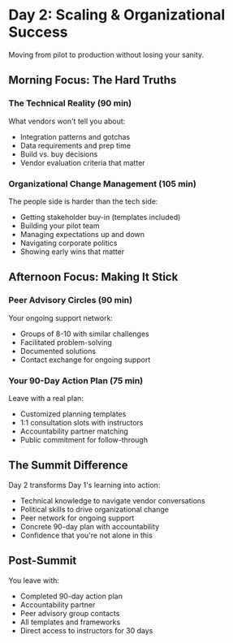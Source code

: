 # Day 2: Scaling & Organizational Success

Moving from pilot to production without losing your sanity.

## Morning Focus: The Hard Truths

### The Technical Reality (90 min)
What vendors won't tell you about:
- Integration patterns and gotchas
- Data requirements and prep time
- Build vs. buy decisions
- Vendor evaluation criteria that matter

### Organizational Change Management (105 min)
The people side is harder than the tech side:
- Getting stakeholder buy-in (templates included)
- Building your pilot team
- Managing expectations up and down
- Navigating corporate politics
- Showing early wins that matter

## Afternoon Focus: Making It Stick

### Peer Advisory Circles (90 min)
Your ongoing support network:
- Groups of 8-10 with similar challenges
- Facilitated problem-solving
- Documented solutions
- Contact exchange for ongoing support

### Your 90-Day Action Plan (75 min)
Leave with a real plan:
- Customized planning templates
- 1:1 consultation slots with instructors
- Accountability partner matching
- Public commitment for follow-through

## The Summit Difference

Day 2 transforms Day 1's learning into action:
- Technical knowledge to navigate vendor conversations
- Political skills to drive organizational change
- Peer network for ongoing support
- Concrete 90-day plan with accountability
- Confidence that you're not alone in this

## Post-Summit

You leave with:
- Completed 90-day action plan
- Accountability partner
- Peer advisory group contacts
- All templates and frameworks
- Direct access to instructors for 30 days